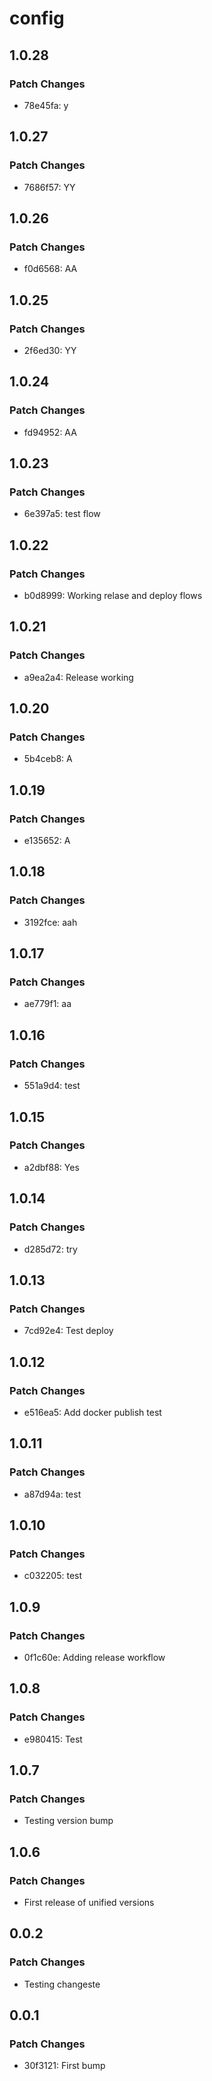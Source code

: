 # config

## 1.0.28

### Patch Changes

- 78e45fa: y

## 1.0.27

### Patch Changes

- 7686f57: YY

## 1.0.26

### Patch Changes

- f0d6568: AA

## 1.0.25

### Patch Changes

- 2f6ed30: YY

## 1.0.24

### Patch Changes

- fd94952: AA

## 1.0.23

### Patch Changes

- 6e397a5: test flow

## 1.0.22

### Patch Changes

- b0d8999: Working relase and deploy flows

## 1.0.21

### Patch Changes

- a9ea2a4: Release working

## 1.0.20

### Patch Changes

- 5b4ceb8: A

## 1.0.19

### Patch Changes

- e135652: A

## 1.0.18

### Patch Changes

- 3192fce: aah

## 1.0.17

### Patch Changes

- ae779f1: aa

## 1.0.16

### Patch Changes

- 551a9d4: test

## 1.0.15

### Patch Changes

- a2dbf88: Yes

## 1.0.14

### Patch Changes

- d285d72: try

## 1.0.13

### Patch Changes

- 7cd92e4: Test deploy

## 1.0.12

### Patch Changes

- e516ea5: Add docker publish test

## 1.0.11

### Patch Changes

- a87d94a: test

## 1.0.10

### Patch Changes

- c032205: test

## 1.0.9

### Patch Changes

- 0f1c60e: Adding release workflow

## 1.0.8

### Patch Changes

- e980415: Test

## 1.0.7

### Patch Changes

- Testing version bump

## 1.0.6

### Patch Changes

- First release of unified versions

## 0.0.2

### Patch Changes

- Testing changeste

## 0.0.1

### Patch Changes

- 30f3121: First bump
